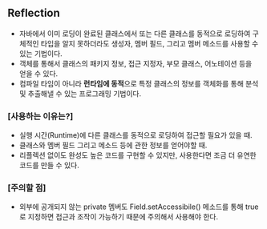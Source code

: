 ## Reflection

- 자바에서 이미 로딩이 완료된 클래스에서 또는 다른 클래스를 동적으로 로딩하여 구체적인 타입을 알지 못하더라도 생성자, 멤버 필드, 그리고 멤버 메소드를 사용할 수 있는 기법이다. 
- 객체를 통해서 클래스의 패키지 정보, 접근 지정자, 부모 클래스, 어노테이션 등을 얻을 수 있다. 
- 컴파일 타임이 아니라 **런타임에 동적**으로 특정 클래스의 정보를 객체화를 통해 분석 및 추출해낼 수 있는 프로그래밍 기법이다. 



### [사용하는 이유는?]

- 실행 시간(Runtime)에 다른 클래스를 동적으로 로딩하여 접근할 필요가 있을 때.
- 클래스와 멤버 필드 그리고 메소드 등에 관한 정보를 얻어야할 때.
- 리플렉션 없이도 완성도 높은 코드를 구현할 수 있지만, 사용한다면 조금 더 유연한 코드를 만들 수 있다. 



### [주의할 점]

- 외부에 공개되지 않는 private 멤버도 Field.setAccessibile() 메소드를 통해 true로 지정하면 접근과 조작이 가능하기 때문에 주의해서 사용해야 한다. 